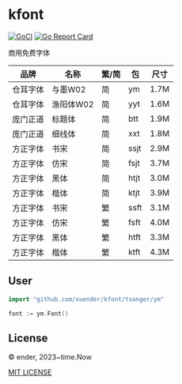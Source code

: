 # kfont

[![GoCI](https://github.com/xuender/kfont/workflows/Go/badge.svg)](https://github.com/xuender/kfont/actions)
[![Go Report Card](https://goreportcard.com/badge/github.com/xuender/kfont)](https://goreportcard.com/report/github.com/xuender/kfont)

商用免费字体

|品牌|名称|繁/简|包|尺寸|
|-|-|-|-|-|
|仓耳字体|与墨W02|简|ym|1.7M|
|仓耳字体|渔阳体W02|简|yyt|1.6M|
|庞门正道|标题体|简|btt|1.9M|
|庞门正道|细线体|简|xxt|1.8M|
|方正字体|书宋|简|ssjt|2.9M|
|方正字体|仿宋|简|fsjt|3.7M|
|方正字体|黑体|简|htjt|3.0M|
|方正字体|楷体|简|ktjt|3.9M|
|方正字体|书宋|繁|ssft|3.1M|
|方正字体|仿宋|繁|fsft|4.0M|
|方正字体|黑体|繁|htft|3.3M|
|方正字体|楷体|繁|ktft|4.3M|

## User

```go
import "github.com/xuender/kfont/tsanger/ym"

font := ym.Font()
```

## License

© ender, 2023~time.Now

[MIT LICENSE](https://github.com/xuender/kfont/blob/master/LICENSE)
